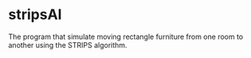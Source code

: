 # stripsAI
The program that simulate moving rectangle furniture from one room to another using the STRIPS algorithm.
